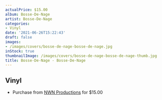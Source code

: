 ```yaml
---
actualPrice: $15.00
album: Bosse-De-Nage
artist: Bosse-De-Nage
categories:
- Vinyl
date: '2021-06-26T15:22:43'
draft: false
images:
- /images/covers/bosse-de-nage-bosse-de-nage.jpg
inStock: true
thumbnailImage: /images/covers/bosse-de-nage-bosse-de-nage-thumb.jpg
title: Bosse-De-Nage - Bosse-De-Nage
---
```


## Vinyl
* Purchase from [NWN Productions](http://shop.nwnprod.com/index.php?route=product/product&path=75&product_id=1685&sort=pd.name&order=ASC) for $15.00
